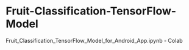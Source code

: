 # Fruit-Classification-TensorFlow-Model
Fruit_Classification_TensorFlow_Model_for_Android_App.ipynb - Colab
